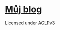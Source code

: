 # [Můj blog](https://matejhosek.github.io/)

Licensed under [AGLPv3](https://www.gnu.org/licenses/agpl-3.0.en.html)
